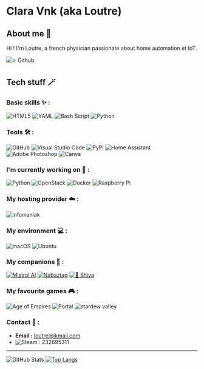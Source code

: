 # Clara Vnk (aka Loutre)

## About me 👀 

Hi ! I'm Loutre, a french physician passionate about home automation et IoT.

![⭐ Github](https://img.shields.io/github/stars/ClaraVnk?label=%E2%AD%90%20Github&style=for-the-badge)

## Tech stuff 🪄

### Basic skills ✨ :

![HTML5](https://img.shields.io/badge/html5-%23E34F26.svg?style=for-the-badge&logo=html5&logoColor=white) ![YAML](https://img.shields.io/badge/yaml-%23ffffff.svg?style=for-the-badge&logo=yaml&logoColor=151515) ![Bash Script](https://img.shields.io/badge/bash_script-%23121011.svg?style=for-the-badge&logo=gnu-bash&logoColor=white) ![Python](https://img.shields.io/badge/python-3670A0?style=for-the-badge&logo=python&logoColor=ffdd54)

### Tools 🛠️ :

![GitHub](https://img.shields.io/badge/github-%23121011.svg?style=for-the-badge&logo=github&logoColor=white) ![Visual Studio Code](https://img.shields.io/badge/Visual%20Studio%20Code-0078d7.svg?style=for-the-badge&logo=visual-studio-code&logoColor=white) ![PyPi](https://img.shields.io/badge/pypi-%23ececec.svg?style=for-the-badge&logo=pypi&logoColor=1f73b7)
![Home Assistant](https://img.shields.io/badge/home%20assistant-%2341BDF5.svg?style=for-the-badge&logo=home-assistant&logoColor=white) 
![Adobe Photoshop](https://img.shields.io/badge/adobe%20photoshop-%2331A8FF.svg?style=for-the-badge&logo=adobe%20photoshop&logoColor=white) ![Canva](https://img.shields.io/badge/Canva-%2300C4CC.svg?style=for-the-badge&logo=Canva&logoColor=white)

### I'm currently working on 🚧 :

![Python](https://img.shields.io/badge/python-3670A0?style=for-the-badge&logo=python&logoColor=ffdd54) ![OpenStack](https://img.shields.io/badge/Openstack-%23f01742.svg?style=for-the-badge&logo=openstack&logoColor=white) ![Docker](https://img.shields.io/badge/docker-%230db7ed.svg?style=for-the-badge&logo=docker&logoColor=white) ![Raspberry Pi](https://img.shields.io/badge/-Raspberry_Pi-C51A4A?style=for-the-badge&logo=Raspberry-Pi)

### My hosting provider ☁️ :

![infomaniak](https://img.shields.io/badge/infomaniak-0098FF?style=for-the-badge&logo=infomaniak&logoColor=white)

### My environment 💻 :

![macOS](https://img.shields.io/badge/mac%20os-000000?style=for-the-badge&logo=macos&logoColor=F0F0F0) ![Ubuntu](https://img.shields.io/badge/Ubuntu-E95420?style=for-the-badge&logo=ubuntu&logoColor=white)

### My companions 🛟 :

[![Mistral AI](https://img.shields.io/badge/Mistral%20AI-FA520F?style=for-the-badge&labelColor=FA520F&color=FA520F)](https://mistral.ai/) [![Nabaztag](https://img.shields.io/badge/Nabaztag-6A1B9A?style=for-the-badge&labelColor=6A1B9A)](https://www.nabaztag.com/) [![🐶 Shiva](https://img.shields.io/badge/🐶Shiva-8B5C2E?style=for-the-badge&labelColor=8B5C2E&color=8B5C2E&logoColor=FFFFFF)](https://fr.wikipedia.org/wiki/Shar_pei)

### My favourite games 🎮 :

![Age of Empires](https://img.shields.io/badge/Age%20of%20Empires-E7C067?style=for-the-badge&logo=ageofempires&logoColor=black) ![Portal](https://img.shields.io/badge/Portal-2DB2E6?style=for-the-badge&logo=portal&logoColor=white) ![stardew valley](https://img.shields.io/badge/stardew%20valley-E6D05C?style=for-the-badge)

### Contact 💌 :

- **Email :** loutre@ikmail.com
- ![Steam](https://img.shields.io/badge/steam-%23000000.svg?style=for-the-badge&logo=steam&logoColor=white)  : 232695311

---
![GitHub Stats](https://github-readme-stats.vercel.app/api?username=claravnk&show_icons=true&theme=radical)
[![Top Langs](https://github-readme-stats.vercel.app/api/top-langs/?username=claravnk&show_icons=true&theme=radical)](https://github.com/anuraghazra/github-readme-stats)